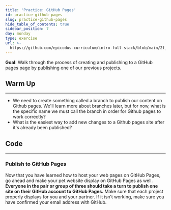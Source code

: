 ```yaml
---
title: 'Practice: GitHub Pages'
id: practice-github-pages
slug: practice-github-pages
hide_table_of_contents: true
sidebar_position: 7
day: monday
type: exercise
url: >-
  https://github.com/epicodus-curriculum/intro-full-stack/blob/main/2f_classwork_practice_github_pages.md
---
```


**Goal**:  Walk through the process of creating and publishing to a GitHub pages page by publishing one of our previous projects.

## Warm Up
<hr />

* We need to create something called a branch to publish our content on Github pages. We'll learn more about branches later, but for now, what is the specific name we must call the branch in order for Github pages to work correctly?
*  What is the easiest way to add new changes to a Github pages site after it's already been published?

## Code
<hr />

### Publish to GitHub Pages

Now that you have learned how to host your web pages on GitHub Pages, go ahead and make your pet website display on GitHub Pages as well. **Everyone in the pair or group of three should take a turn to publish one site on their GitHub account to GitHub Pages.** Make sure that each project properly displays for you and your partner. If it isn’t working, make sure you have confirmed your email address with GitHub. 
